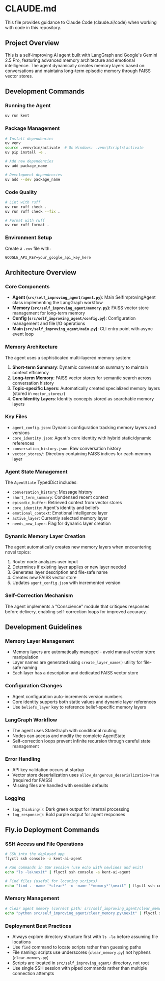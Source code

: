 # CLAUDE.md

This file provides guidance to Claude Code (claude.ai/code) when working with code in this repository.

## Project Overview

This is a self-improving AI agent built with LangGraph and Google's Gemini 2.5 Pro, featuring advanced memory architecture and emotional intelligence. The agent dynamically creates memory layers based on conversations and maintains long-term episodic memory through FAISS vector stores.

## Development Commands

### Running the Agent
```bash
uv run kent
```

### Package Management
```bash
# Install dependencies
uv venv
source .venv/bin/activate  # On Windows: .venv\Scripts\activate
uv pip install -e .

# Add new dependencies
uv add package_name

# Development dependencies
uv add --dev package_name
```

### Code Quality
```bash
# Lint with ruff
uv run ruff check .
uv run ruff check --fix .

# Format with ruff
uv run ruff format .
```

### Environment Setup
Create a `.env` file with:
```
GOOGLE_API_KEY=your_google_api_key_here
```

## Architecture Overview

### Core Components

- **Agent (`src/self_improving_agent/agent.py`)**: Main SelfImprovingAgent class implementing the LangGraph workflow
- **Memory (`src/self_improving_agent/memory.py`)**: FAISS vector store management for long-term memory
- **Config (`src/self_improving_agent/config.py`)**: Configuration management and file I/O operations
- **Main (`src/self_improving_agent/main.py`)**: CLI entry point with async event loop

### Memory Architecture

The agent uses a sophisticated multi-layered memory system:

1. **Short-term Summary**: Dynamic conversation summary to maintain context efficiency
2. **Long-term Memory**: FAISS vector stores for semantic search across conversation history
3. **Topic-specific Layers**: Automatically created specialized memory layers (stored in `vector_stores/`)
4. **Core Identity Layers**: Identity concepts stored as searchable memory layers

### Key Files

- `agent_config.json`: Dynamic configuration tracking memory layers and versions
- `core_identity.json`: Agent's core identity with hybrid static/dynamic references
- `conversation_history.json`: Raw conversation history
- `vector_stores/`: Directory containing FAISS indices for each memory layer

### Agent State Management

The `AgentState` TypedDict includes:
- `conversation_history`: Message history
- `short_term_summary`: Condensed recent context
- `episodic_buffer`: Retrieved context from vector stores
- `core_identity`: Agent's identity and beliefs
- `emotional_context`: Emotional intelligence layer
- `active_layer`: Currently selected memory layer
- `needs_new_layer`: Flag for dynamic layer creation

### Dynamic Memory Layer Creation

The agent automatically creates new memory layers when encountering novel topics:
1. Router node analyzes user input
2. Determines if existing layer applies or new layer needed
3. Generates layer description and file-safe name
4. Creates new FAISS vector store
5. Updates `agent_config.json` with incremented version

### Self-Correction Mechanism

The agent implements a "Conscience" module that critiques responses before delivery, enabling self-correction loops for improved accuracy.

## Development Guidelines

### Memory Layer Management
- Memory layers are automatically managed - avoid manual vector store manipulation
- Layer names are generated using `create_layer_name()` utility for file-safe naming
- Each layer has a description and dedicated FAISS vector store

### Configuration Changes
- Agent configuration auto-increments version numbers
- Core identity supports both static values and dynamic layer references
- Use `beliefs_layer` key to reference belief-specific memory layers

### LangGraph Workflow
- The agent uses StateGraph with conditional routing
- Nodes can access and modify the complete AgentState
- Self-correction loops prevent infinite recursion through careful state management

### Error Handling
- API key validation occurs at startup
- Vector store deserialization uses `allow_dangerous_deserialization=True` (required for FAISS)
- Missing files are handled with sensible defaults

### Logging
- `log_thinking()`: Dark green output for internal processing
- `log_response()`: Bold purple output for agent responses

## Fly.io Deployment Commands

### SSH Access and File Operations
```bash
# SSH into the deployed app
flyctl ssh console -a kent-ai-agent

# Run commands in SSH session (use echo with newlines and exit)
echo "ls -la\nexit" | flyctl ssh console -a kent-ai-agent

# Find files (useful for locating scripts)
echo "find . -name '*clear*' -o -name '*memory*'\nexit" | flyctl ssh console -a kent-ai-agent
```

### Memory Management
```bash
# Clear agent memory (correct path: src/self_improving_agent/clear_memory.py)
echo "python src/self_improving_agent/clear_memory.py\nexit" | flyctl ssh console -a kent-ai-agent
```

### Deployment Best Practices
- Always explore directory structure first with `ls -la` before assuming file locations
- Use `find` command to locate scripts rather than guessing paths
- File naming: scripts use underscores (`clear_memory.py`) not hyphens (`clear-memory.py`)
- Scripts are located in `src/self_improving_agent/` directory, not root
- Use single SSH session with piped commands rather than multiple connection attempts
